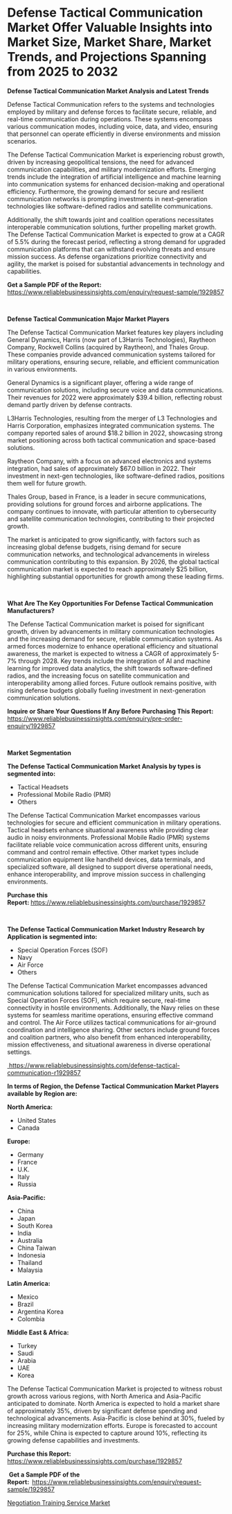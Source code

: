 <p><h1>Defense Tactical Communication Market Offer Valuable Insights into Market Size, Market Share, Market Trends, and Projections Spanning from 2025 to 2032</h1></p><p><strong>Defense Tactical Communication Market Analysis and Latest Trends</strong></p>
<p><p>Defense Tactical Communication refers to the systems and technologies employed by military and defense forces to facilitate secure, reliable, and real-time communication during operations. These systems encompass various communication modes, including voice, data, and video, ensuring that personnel can operate efficiently in diverse environments and mission scenarios.</p><p>The Defense Tactical Communication Market is experiencing robust growth, driven by increasing geopolitical tensions, the need for advanced communication capabilities, and military modernization efforts. Emerging trends include the integration of artificial intelligence and machine learning into communication systems for enhanced decision-making and operational efficiency. Furthermore, the growing demand for secure and resilient communication networks is prompting investments in next-generation technologies like software-defined radios and satellite communications.</p><p>Additionally, the shift towards joint and coalition operations necessitates interoperable communication solutions, further propelling market growth. The Defense Tactical Communication Market is expected to grow at a CAGR of 5.5% during the forecast period, reflecting a strong demand for upgraded communication platforms that can withstand evolving threats and ensure mission success. As defense organizations prioritize connectivity and agility, the market is poised for substantial advancements in technology and capabilities.</p></p>
<p><strong>Get a Sample PDF of the Report:&nbsp;</strong> <a href="https://www.reliablebusinessinsights.com/enquiry/request-sample/1929857?utm_campaign=3107&utm_medium=2&utm_source=Github&utm_content=ia&utm_term=29032025&utm_id=defense-tactical-communication">https://www.reliablebusinessinsights.com/enquiry/request-sample/1929857</a></p>
<p>&nbsp;</p>
<p><strong>Defense Tactical Communication Major Market Players</strong></p>
<p><p>The Defense Tactical Communication Market features key players including General Dynamics, Harris (now part of L3Harris Technologies), Raytheon Company, Rockwell Collins (acquired by Raytheon), and Thales Group. These companies provide advanced communication systems tailored for military operations, ensuring secure, reliable, and efficient communication in various environments.</p><p>General Dynamics is a significant player, offering a wide range of communication solutions, including secure voice and data communications. Their revenues for 2022 were approximately $39.4 billion, reflecting robust demand partly driven by defense contracts.</p><p>L3Harris Technologies, resulting from the merger of L3 Technologies and Harris Corporation, emphasizes integrated communication systems. The company reported sales of around $18.2 billion in 2022, showcasing strong market positioning across both tactical communication and space-based solutions.</p><p>Raytheon Company, with a focus on advanced electronics and systems integration, had sales of approximately $67.0 billion in 2022. Their investment in next-gen technologies, like software-defined radios, positions them well for future growth.</p><p>Thales Group, based in France, is a leader in secure communications, providing solutions for ground forces and airborne applications. The company continues to innovate, with particular attention to cybersecurity and satellite communication technologies, contributing to their projected growth.</p><p>The market is anticipated to grow significantly, with factors such as increasing global defense budgets, rising demand for secure communication networks, and technological advancements in wireless communication contributing to this expansion. By 2026, the global tactical communication market is expected to reach approximately $25 billion, highlighting substantial opportunities for growth among these leading firms.</p></p>
<p>&nbsp;</p>
<p><strong>What Are The Key Opportunities For Defense Tactical Communication Manufacturers?</strong></p>
<p><p>The Defense Tactical Communication market is poised for significant growth, driven by advancements in military communication technologies and the increasing demand for secure, reliable communication systems. As armed forces modernize to enhance operational efficiency and situational awareness, the market is expected to witness a CAGR of approximately 5-7% through 2028. Key trends include the integration of AI and machine learning for improved data analytics, the shift towards software-defined radios, and the increasing focus on satellite communication and interoperability among allied forces. Future outlook remains positive, with rising defense budgets globally fueling investment in next-generation communication solutions.</p></p>
<p><strong>Inquire or Share Your Questions If Any Before Purchasing This Report:</strong> <a href="https://www.reliablebusinessinsights.com/enquiry/pre-order-enquiry/1929857?utm_campaign=3107&utm_medium=2&utm_source=Github&utm_content=ia&utm_term=29032025&utm_id=defense-tactical-communication">https://www.reliablebusinessinsights.com/enquiry/pre-order-enquiry/1929857</a></p>
<p>&nbsp;</p>
<p><strong>Market Segmentation</strong></p>
<p><strong>The Defense Tactical Communication Market Analysis by types is segmented into:</strong></p>
<p><ul><li>Tactical Headsets</li><li>Professional Mobile Radio (PMR)</li><li>Others</li></ul></p>
<p><p>The Defense Tactical Communication Market encompasses various technologies for secure and efficient communication in military operations. Tactical headsets enhance situational awareness while providing clear audio in noisy environments. Professional Mobile Radio (PMR) systems facilitate reliable voice communication across different units, ensuring command and control remain effective. Other market types include communication equipment like handheld devices, data terminals, and specialized software, all designed to support diverse operational needs, enhance interoperability, and improve mission success in challenging environments.</p></p>
<p><strong>Purchase this Report:&nbsp;</strong><a href="https://www.reliablebusinessinsights.com/purchase/1929857?utm_campaign=3107&utm_medium=2&utm_source=Github&utm_content=ia&utm_term=29032025&utm_id=defense-tactical-communication">https://www.reliablebusinessinsights.com/purchase/1929857</a></p>
<p>&nbsp;</p>
<p><strong>The Defense Tactical Communication Market Industry Research by Application is segmented into:</strong></p>
<p><ul><li>Special Operation Forces (SOF)</li><li>Navy</li><li>Air Force</li><li>Others</li></ul></p>
<p><p>The Defense Tactical Communication Market encompasses advanced communication solutions tailored for specialized military units, such as Special Operation Forces (SOF), which require secure, real-time connectivity in hostile environments. Additionally, the Navy relies on these systems for seamless maritime operations, ensuring effective command and control. The Air Force utilizes tactical communications for air-ground coordination and intelligence sharing. Other sectors include ground forces and coalition partners, who also benefit from enhanced interoperability, mission effectiveness, and situational awareness in diverse operational settings.</p></p>
<p><a href="https://www.reliablebusinessinsights.com/defense-tactical-communication-r1929857?utm_campaign=3107&utm_medium=2&utm_source=Github&utm_content=ia&utm_term=29032025&utm_id=defense-tactical-communication">&nbsp;https://www.reliablebusinessinsights.com/defense-tactical-communication-r1929857</a></p>
<p><strong>In terms of Region, the Defense Tactical Communication Market Players available by Region are:</strong></p>
<p>
    <p> <strong> North America: </strong>
        <ul>
            <li>United States</li>
            <li>Canada</li>
        </ul>
        </p> 
    <p> <strong> Europe: </strong>
        <ul>
            <li>Germany</li>
            <li>France</li>
            <li>U.K.</li>
            <li>Italy</li>
            <li>Russia</li>
        </ul>
        </p> 
    <p> <strong> Asia-Pacific: </strong>
        <ul>
            <li>China</li>
            <li>Japan</li>
            <li>South Korea</li>
            <li>India</li>
            <li>Australia</li>
            <li>China Taiwan</li>
            <li>Indonesia</li>
            <li>Thailand</li>
            <li>Malaysia</li>
        </ul>
        </p> 
    <p> <strong> Latin America: </strong>
        <ul>
            <li>Mexico</li>
            <li>Brazil</li>
            <li>Argentina Korea</li>
            <li>Colombia</li>
        </ul>
        </p> 
    <p> <strong> Middle East & Africa: </strong>
        <ul>
            <li>Turkey</li>
            <li>Saudi</li>
            <li>Arabia</li>
            <li>UAE</li>
            <li>Korea</li>
        </ul>
    </p>
    </p>
<p><p>The Defense Tactical Communication Market is projected to witness robust growth across various regions, with North America and Asia-Pacific anticipated to dominate. North America is expected to hold a market share of approximately 35%, driven by significant defense spending and technological advancements. Asia-Pacific is close behind at 30%, fueled by increasing military modernization efforts. Europe is forecasted to account for 25%, while China is expected to capture around 10%, reflecting its growing defense capabilities and investments.</p></p>
<p><strong>Purchase this Report: </strong><a href="https://www.reliablebusinessinsights.com/purchase/1929857?utm_campaign=3107&utm_medium=2&utm_source=Github&utm_content=ia&utm_term=29032025&utm_id=defense-tactical-communication">https://www.reliablebusinessinsights.com/purchase/1929857</a></p>
<p>&nbsp;<strong>Get a Sample PDF of the Report:&nbsp;&nbsp;</strong><a href="https://www.reliablebusinessinsights.com/enquiry/request-sample/1929857?utm_campaign=3107&utm_medium=2&utm_source=Github&utm_content=ia&utm_term=29032025&utm_id=defense-tactical-communication">https://www.reliablebusinessinsights.com/enquiry/request-sample/1929857</a></p>
<p><strong></strong></p>
<p><p><a href="https://github.com/ijffseandy/Market-Research-Report-List-1/blob/main/negotiation-training-service-market.md?utm_campaign=3107&utm_medium=2&utm_source=Github&utm_content=ia&utm_term=29032025&utm_id=defense-tactical-communication">Negotiation Training Service Market</a></p></p>